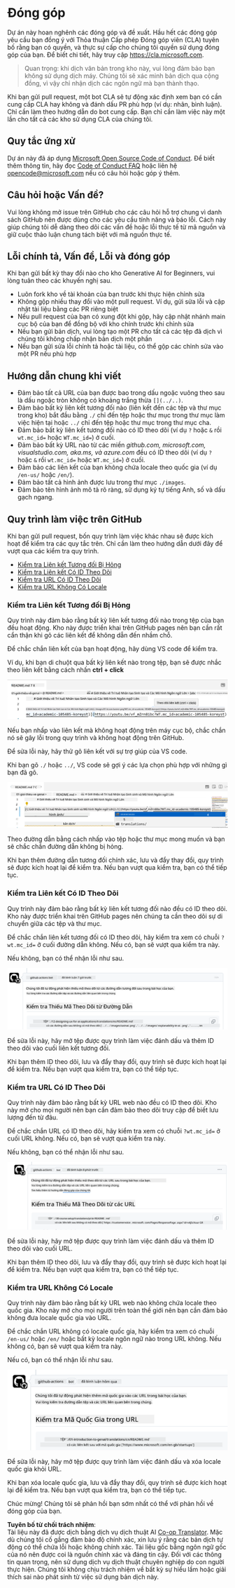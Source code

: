 <!--
CO_OP_TRANSLATOR_METADATA:
{
  "original_hash": "57c41f2af71001a2cff9d8eb797cb843",
  "translation_date": "2025-07-09T06:09:43+00:00",
  "source_file": "CONTRIBUTING.md",
  "language_code": "vi"
}
-->
# Đóng góp

Dự án này hoan nghênh các đóng góp và đề xuất. Hầu hết các đóng góp yêu cầu bạn
đồng ý với Thỏa thuận Cấp phép Đóng góp viên (CLA) tuyên bố rằng bạn có quyền,
và thực sự cấp cho chúng tôi quyền sử dụng đóng góp của bạn. Để biết chi tiết, hãy truy cập
<https://cla.microsoft.com>.

> Quan trọng: khi dịch văn bản trong kho này, vui lòng đảm bảo bạn không sử dụng dịch máy. Chúng tôi sẽ xác minh bản dịch qua cộng đồng, vì vậy chỉ nhận dịch các ngôn ngữ mà bạn thành thạo.

Khi bạn gửi pull request, một bot CLA sẽ tự động xác định xem bạn có cần
cung cấp CLA hay không và đánh dấu PR phù hợp (ví dụ: nhãn, bình luận). Chỉ cần làm theo
hướng dẫn do bot cung cấp. Bạn chỉ cần làm việc này một lần cho tất cả các kho sử dụng CLA của chúng tôi.

## Quy tắc ứng xử

Dự án này đã áp dụng [Microsoft Open Source Code of Conduct](https://opensource.microsoft.com/codeofconduct/?WT.mc_id=academic-105485-koreyst).
Để biết thêm thông tin, hãy đọc [Code of Conduct FAQ](https://opensource.microsoft.com/codeofconduct/faq/?WT.mc_id=academic-105485-koreyst) hoặc liên hệ [opencode@microsoft.com](mailto:opencode@microsoft.com) nếu có câu hỏi hoặc góp ý thêm.

## Câu hỏi hoặc Vấn đề?

Vui lòng không mở issue trên GitHub cho các câu hỏi hỗ trợ chung vì danh sách GitHub nên được dùng cho các yêu cầu tính năng và báo lỗi. Cách này giúp chúng tôi dễ dàng theo dõi các vấn đề hoặc lỗi thực tế từ mã nguồn và giữ cuộc thảo luận chung tách biệt với mã nguồn thực tế.

## Lỗi chính tả, Vấn đề, Lỗi và đóng góp

Khi bạn gửi bất kỳ thay đổi nào cho kho Generative AI for Beginners, vui lòng tuân theo các khuyến nghị sau.

* Luôn fork kho về tài khoản của bạn trước khi thực hiện chỉnh sửa
* Không gộp nhiều thay đổi vào một pull request. Ví dụ, gửi sửa lỗi và cập nhật tài liệu bằng các PR riêng biệt
* Nếu pull request của bạn có xung đột khi gộp, hãy cập nhật nhánh main cục bộ của bạn để đồng bộ với kho chính trước khi chỉnh sửa
* Nếu bạn gửi bản dịch, vui lòng tạo một PR cho tất cả các tệp đã dịch vì chúng tôi không chấp nhận bản dịch một phần
* Nếu bạn gửi sửa lỗi chính tả hoặc tài liệu, có thể gộp các chỉnh sửa vào một PR nếu phù hợp

## Hướng dẫn chung khi viết

- Đảm bảo tất cả URL của bạn được bao trong dấu ngoặc vuông theo sau là dấu ngoặc tròn không có khoảng trắng thừa `[](../..)`.
- Đảm bảo bất kỳ liên kết tương đối nào (liên kết đến các tệp và thư mục trong kho) bắt đầu bằng `./` chỉ đến tệp hoặc thư mục trong thư mục làm việc hiện tại hoặc `../` chỉ đến tệp hoặc thư mục trong thư mục cha.
- Đảm bảo bất kỳ liên kết tương đối nào có ID theo dõi (ví dụ `?` hoặc `&` rồi `wt.mc_id=` hoặc `WT.mc_id=`) ở cuối.
- Đảm bảo bất kỳ URL nào từ các miền _github.com, microsoft.com, visualstudio.com, aka.ms, và azure.com_ đều có ID theo dõi (ví dụ `?` hoặc `&` rồi `wt.mc_id=` hoặc `WT.mc_id=`) ở cuối.
- Đảm bảo các liên kết của bạn không chứa locale theo quốc gia (ví dụ `/en-us/` hoặc `/en/`).
- Đảm bảo tất cả hình ảnh được lưu trong thư mục `./images`.
- Đảm bảo tên hình ảnh mô tả rõ ràng, sử dụng ký tự tiếng Anh, số và dấu gạch ngang.

## Quy trình làm việc trên GitHub

Khi bạn gửi pull request, bốn quy trình làm việc khác nhau sẽ được kích hoạt để kiểm tra các quy tắc trên.
Chỉ cần làm theo hướng dẫn dưới đây để vượt qua các kiểm tra quy trình.

- [Kiểm tra Liên kết Tương đối Bị Hỏng](../..)
- [Kiểm tra Liên kết Có ID Theo Dõi](../..)
- [Kiểm tra URL Có ID Theo Dõi](../..)
- [Kiểm tra URL Không Có Locale](../..)

### Kiểm tra Liên kết Tương đối Bị Hỏng

Quy trình này đảm bảo rằng bất kỳ liên kết tương đối nào trong tệp của bạn đều hoạt động.
Kho này được triển khai trên GitHub pages nên bạn cần rất cẩn thận khi gõ các liên kết để không dẫn đến nhầm chỗ.

Để chắc chắn liên kết của bạn hoạt động, hãy dùng VS code để kiểm tra.

Ví dụ, khi bạn di chuột qua bất kỳ liên kết nào trong tệp, bạn sẽ được nhắc theo liên kết bằng cách nhấn **ctrl + click**

![Ảnh chụp màn hình VS code theo liên kết](../../translated_images/vscode-follow-link.85520ab6a1237adcf01cc9cd8c228ce7b32ae685a034250bd5109e2682b9dfca.vi.png)

Nếu bạn nhấp vào liên kết mà không hoạt động trên máy cục bộ, chắc chắn nó sẽ gây lỗi trong quy trình và không hoạt động trên GitHub.

Để sửa lỗi này, hãy thử gõ liên kết với sự trợ giúp của VS code.

Khi bạn gõ `./` hoặc `../`, VS code sẽ gợi ý các lựa chọn phù hợp với những gì bạn đã gõ.

![Ảnh chụp màn hình VS code chọn đường dẫn tương đối](../../translated_images/vscode-select-relative-path.3804eb73c3a9e5f2d345e3d3288f8173a9e584254d0e505d8bcbc6461dbf1f6c.vi.png)

Theo đường dẫn bằng cách nhấp vào tệp hoặc thư mục mong muốn và bạn sẽ chắc chắn đường dẫn không bị hỏng.

Khi bạn thêm đường dẫn tương đối chính xác, lưu và đẩy thay đổi, quy trình sẽ được kích hoạt lại để kiểm tra.
Nếu bạn vượt qua kiểm tra, bạn có thể tiếp tục.

### Kiểm tra Liên kết Có ID Theo Dõi

Quy trình này đảm bảo rằng bất kỳ liên kết tương đối nào đều có ID theo dõi.
Kho này được triển khai trên GitHub pages nên chúng ta cần theo dõi sự di chuyển giữa các tệp và thư mục.

Để chắc chắn liên kết tương đối có ID theo dõi, hãy kiểm tra xem có chuỗi `?wt.mc_id=` ở cuối đường dẫn không.
Nếu có, bạn sẽ vượt qua kiểm tra này.

Nếu không, bạn có thể nhận lỗi như sau.

![Ảnh chụp màn hình GitHub kiểm tra thiếu ID theo dõi](../../translated_images/github-check-paths-missing-tracking-comment.880d4afe03e898ffadeebe0f61f7fdea7525c25238bead9fecabc81a0a83b1c0.vi.png)

Để sửa lỗi này, hãy mở tệp được quy trình làm việc đánh dấu và thêm ID theo dõi vào cuối liên kết tương đối.

Khi bạn thêm ID theo dõi, lưu và đẩy thay đổi, quy trình sẽ được kích hoạt lại để kiểm tra.
Nếu bạn vượt qua kiểm tra, bạn có thể tiếp tục.

### Kiểm tra URL Có ID Theo Dõi

Quy trình này đảm bảo rằng bất kỳ URL web nào đều có ID theo dõi.
Kho này mở cho mọi người nên bạn cần đảm bảo theo dõi truy cập để biết lưu lượng đến từ đâu.

Để chắc chắn URL có ID theo dõi, hãy kiểm tra xem có chuỗi `?wt.mc_id=` ở cuối URL không.
Nếu có, bạn sẽ vượt qua kiểm tra này.

Nếu không, bạn có thể nhận lỗi như sau.

![Ảnh chụp màn hình GitHub kiểm tra thiếu ID theo dõi URL](../../translated_images/github-check-urls-missing-tracking-comment.1bd00d20b24a1e2e3179e59e1bd7d44f16637a1bb1ab265562565251166841ef.vi.png)

Để sửa lỗi này, hãy mở tệp được quy trình làm việc đánh dấu và thêm ID theo dõi vào cuối URL.

Khi bạn thêm ID theo dõi, lưu và đẩy thay đổi, quy trình sẽ được kích hoạt lại để kiểm tra.
Nếu bạn vượt qua kiểm tra, bạn có thể tiếp tục.

### Kiểm tra URL Không Có Locale

Quy trình này đảm bảo rằng bất kỳ URL web nào không chứa locale theo quốc gia.
Kho này mở cho mọi người trên toàn thế giới nên bạn cần đảm bảo không đưa locale quốc gia vào URL.

Để chắc chắn URL không có locale quốc gia, hãy kiểm tra xem có chuỗi `/en-us/` hoặc `/en/` hoặc bất kỳ locale ngôn ngữ nào trong URL không.
Nếu không có, bạn sẽ vượt qua kiểm tra này.

Nếu có, bạn có thể nhận lỗi như sau.

![Ảnh chụp màn hình GitHub kiểm tra locale quốc gia trong URL](../../translated_images/github-check-country-locale-comment.2f4fe93228161dee6ec8210f3d6ccc66af6864f6b178b8d96f30818498fba72a.vi.png)

Để sửa lỗi này, hãy mở tệp được quy trình làm việc đánh dấu và xóa locale quốc gia khỏi URL.

Khi bạn xóa locale quốc gia, lưu và đẩy thay đổi, quy trình sẽ được kích hoạt lại để kiểm tra.
Nếu bạn vượt qua kiểm tra, bạn có thể tiếp tục.

Chúc mừng! Chúng tôi sẽ phản hồi bạn sớm nhất có thể với phản hồi về đóng góp của bạn.

**Tuyên bố từ chối trách nhiệm**:  
Tài liệu này đã được dịch bằng dịch vụ dịch thuật AI [Co-op Translator](https://github.com/Azure/co-op-translator). Mặc dù chúng tôi cố gắng đảm bảo độ chính xác, xin lưu ý rằng các bản dịch tự động có thể chứa lỗi hoặc không chính xác. Tài liệu gốc bằng ngôn ngữ gốc của nó nên được coi là nguồn chính xác và đáng tin cậy. Đối với các thông tin quan trọng, nên sử dụng dịch vụ dịch thuật chuyên nghiệp do con người thực hiện. Chúng tôi không chịu trách nhiệm về bất kỳ sự hiểu lầm hoặc giải thích sai nào phát sinh từ việc sử dụng bản dịch này.